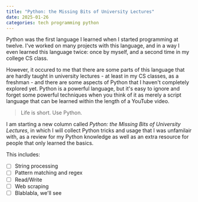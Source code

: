 ```yaml
---
title: "Python: the Missing Bits of University Lectures"
date: 2025-01-26
categories: tech programming python
---
```

Python was the first language I learned when I started programming at twelve. I've worked on many projects with this language, and in a way I even learned this language twice: once by myself, and a second time in my college CS class. 

However, it occured to me that there are some parts of this language that are hardly taught in university lectures - at least in my CS classes, as a freshman - and there are some aspects of Python that I haven't completely explored yet. Python is a powerful language, but it's easy to ignore and forget some powerful techniques when you think of it as merely a script language that can be learned within the length of a YouTube video. 

> Life is short. Use Python.

I am starting a new column called *Python: the Missing Bits of University Lectures*, in which I will collect Python tricks and usage that I was unfamilair with, as a review for my Python knowledge as well as an extra resource for people that only learned the basics.

This includes:

 - [ ] String processing
 - [ ] Pattern matching and regex
 - [ ] Read/Write
 - [ ] Web scraping
 - [ ] Blablabla, we'll see